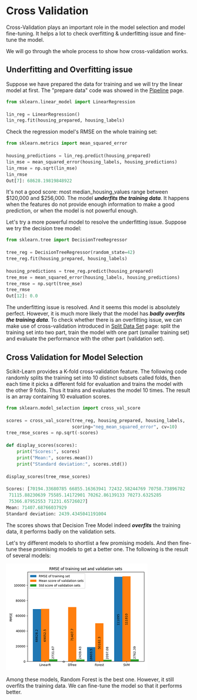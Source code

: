# Cross Validation

Cross-Validation plays an important role in the model
selection and model fine-tuning. It helps a lot to check
overfitting & underfitting issue and fine-tune the model.

We will go through the whole process to show how cross-validation works.

## Underfitting and Overfitting issue

Suppose we have prepared the data for training and
we will try the linear model at first. The "prepare data"
code was showed in the [Pipeline](./data_prepare_pipeline.md) page.

```python
from sklearn.linear_model import LinearRegression

lin_reg = LinearRegression()
lin_reg.fit(housing_prepared, housing_labels)
```

Check the regression model's RMSE on the whole
training set:

```python
from sklearn.metrics import mean_squared_error

housing_predictions = lin_reg.predict(housing_prepared)
lin_mse = mean_squared_error(housing_labels, housing_predictions)
lin_rmse = np.sqrt(lin_mse)
lin_rmse
Out[7]: 68628.19819848922
```

It's not a good score: most median_housing_values range
between \$120,000 and \$256,000.
The model ***underfits the training data***. It happens
when the features do not provide enough information to
make a good prediction, or when the model is not powerful enough.

Let's try a more powerful model to resolve the underfitting issue.
Suppose we try the decision tree model:

```python
from sklearn.tree import DecisionTreeRegressor

tree_reg = DecisionTreeRegressor(random_state=42)
tree_reg.fit(housing_prepared, housing_labels)

housing_predictions = tree_reg.predict(housing_prepared)
tree_mse = mean_squared_error(housing_labels, housing_predictions)
tree_rmse = np.sqrt(tree_mse)
tree_rmse
Out[12]: 0.0
```

The underfitting issue is resolved. And it seems
this model is absolutely perfect. However, it is
much more likely that the model has
***badly overfits the training data***. To check
whether there is an overfitting issue, we can make
use of cross-validation introduced in [Split Data Set](./split_data_set.md)
page: split the training set into two part, train
the model with one part (smaller training set) and
evaluate the performance with the other part (validation set).

## Cross Validation for Model Selection

Scikit-Learn provides a K-fold cross-validation feature.
The following code randomly splits the training set
into 10 distinct subsets called folds, then each time
it picks a different fold for evaluation and trains
the model with the other 9 folds. Thus it trains and
evaluates the model 10 times. The result is an array
containing 10 evaluation scores.

```python
from sklearn.model_selection import cross_val_score

scores = cross_val_score(tree_reg, housing_prepared, housing_labels,
                         scoring="neg_mean_squared_error", cv=10)
tree_rmse_scores = np.sqrt(-scores)

def display_scores(scores):
    print("Scores:", scores)
    print("Mean:", scores.mean())
    print("Standard deviation:", scores.std())

display_scores(tree_rmse_scores)

Scores: [70194.33680785 66855.16363941 72432.58244769 70758.73896782
 71115.88230639 75585.14172901 70262.86139133 70273.6325285
 75366.87952553 71231.65726027]
Mean: 71407.68766037929
Standard deviation: 2439.4345041191004
```

The scores shows that Decision Tree Model indeed
***overfits*** the training data, it performs badly
on the validation sets.

Let's try different models to shortlist a few promising models.
And then fine-tune these promising models to get a better one.
The following is the result of several models:

![RMSE Compare](./pic/rmse_cross_validation.png)

Among these models, Random Forest is the best one. However, it
still overfits the training data. We can fine-tune the model
so that it performs better.
